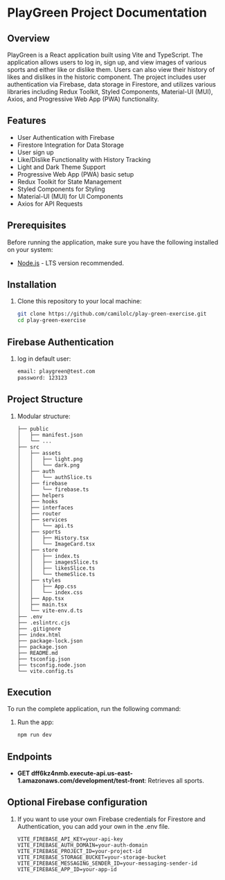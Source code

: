# PlayGreen Project Documentation

## Overview

PlayGreen is a React application built using Vite and TypeScript. The application allows users to log in, sign up, and view images of various sports and either like or dislike them. Users can also view their history of likes and dislikes in the historic component. The project includes user authentication via Firebase, data storage in Firestore, and utilizes various libraries including Redux Toolkit, Styled Components, Material-UI (MUI), Axios, and Progressive Web App (PWA) functionality.

## Features

- User Authentication with Firebase
- Firestore Integration for Data Storage
- User sign up
- Like/Dislike Functionality with History Tracking
- Light and Dark Theme Support
- Progressive Web App (PWA) basic setup
- Redux Toolkit for State Management
- Styled Components for Styling
- Material-UI (MUI) for UI Components
- Axios for API Requests

## Prerequisites

Before running the application, make sure you have the following installed on your system:

- [Node.js](https://nodejs.org/) - LTS version recommended.

## Installation

1. Clone this repository to your local machine:

    ```bash
    git clone https://github.com/camilolc/play-green-exercise.git
    cd play-green-exercise
    ```

## Firebase Authentication

1. log in default user:

    ```bash
    email: playgreen@test.com
    password: 123123
    ```

## Project Structure

1. Modular structure:

    ```
    ├── public
    │   ├── manifest.json
    │   └── ...
    ├── src
    │   ├── assets
    │   │   ├── light.png
    │   │   └── dark.png
    │   ├── auth
    │   │   └── authSlice.ts
    │   ├── firebase
    │   │   └── firebase.ts
    │   ├── helpers
    │   ├── hooks
    │   ├── interfaces
    │   ├── router
    │   ├── services
    │   │   └── api.ts
    │   ├── sports
    │   │   ├── History.tsx
    │   │   └── ImageCard.tsx
    │   ├── store
    │   │   ├── index.ts
    │   │   ├── imagesSlice.ts
    │   │   ├── likesSlice.ts
    │   │   └── themeSlice.ts
    │   ├── styles
    │   │   ├── App.css
    │   │   └── index.css
    │   ├── App.tsx
    │   ├── main.tsx
    │   └── vite-env.d.ts
    ├── .env
    ├── .eslintrc.cjs
    ├── .gitignore
    ├── index.html
    ├── package-lock.json
    ├── package.json
    ├── README.md
    ├── tsconfig.json
    ├── tsconfig.node.json
    └── vite.config.ts
    ```

  ## Execution
  To run the complete application, run the following command:

  1. Run the app:

      ```bash
      npm run dev
      ```

  ## Endpoints
  - **GET dff6kz4nmb.execute-api.us-east-1.amazonaws.com/development/test-front**: Retrieves all sports.

  ## Optional Firebase configuration

   1. If you want to use your own Firebase credentials for Firestore and Authentication, you can add your own in the .env file.

      ```
      VITE_FIREBASE_API_KEY=your-api-key
      VITE_FIREBASE_AUTH_DOMAIN=your-auth-domain
      VITE_FIREBASE_PROJECT_ID=your-project-id
      VITE_FIREBASE_STORAGE_BUCKET=your-storage-bucket
      VITE_FIREBASE_MESSAGING_SENDER_ID=your-messaging-sender-id
      VITE_FIREBASE_APP_ID=your-app-id
      ```


